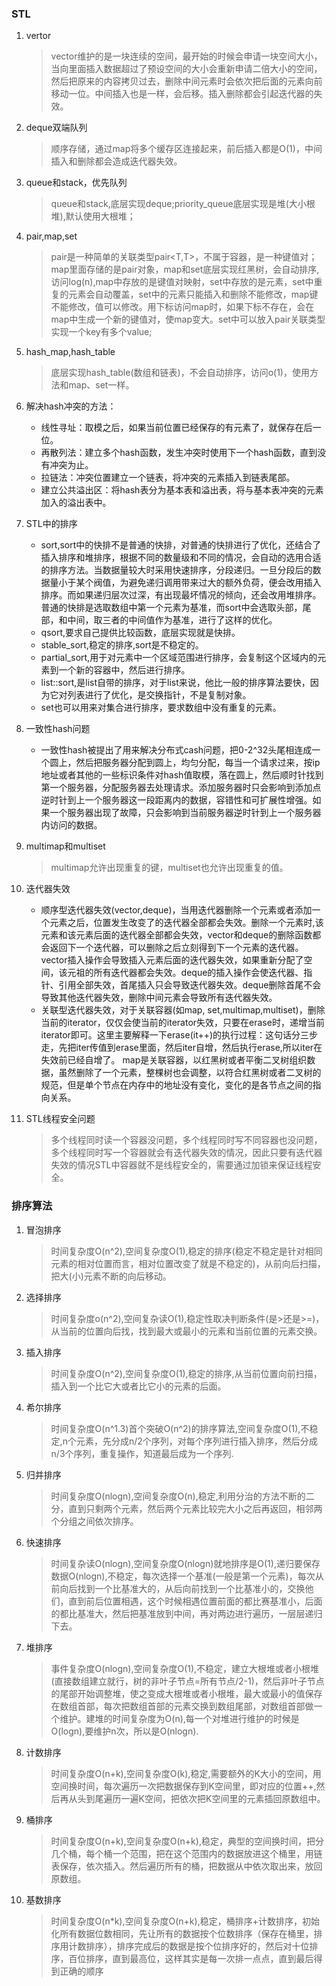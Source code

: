 ### STL
1. vertor
    >vector维护的是一块连续的空间，最开始的时候会申请一块空间大小，当向里面插入数据超过了预设空间的大小会重新申请二倍大小的空间，然后把原来的内容拷贝过去，删除中间元素时会依次把后面的元素向前移动一位。中间插入也是一样，会后移。插入删除都会引起迭代器的失效。
2. deque双端队列
    >顺序存储，通过map将多个缓存区连接起来，前后插入都是O(1)，中间插入和删除都会造成迭代器失效。
3. queue和stack，优先队列
    >queue和stack,底层实现deque;priority_queue底层实现是堆(大小根堆),默认使用大根堆；
4. pair,map,set
    >pair是一种简单的关联类型pair<T,T>，不属于容器，是一种键值对；map里面存储的是pair对象，map和set底层实现红黑树，会自动排序,访问log(n),map中存放的是键值对映射，set中存放的是元素，set中重复的元素会自动覆盖，set中的元素只能插入和删除不能修改，map键不能修改，值可以修改。用下标访问map时，如果下标不存在，会在map中生成一个新的键值对，使map变大。set中可以放入pair关联类型实现一个key有多个value;
5. hash_map,hash_table
    >底层实现hash_table(数组和链表)，不会自动排序，访问o(1)，使用方法和map、set一样。

6. 解决hash冲突的方法：
    * 线性寻址：取模之后，如果当前位置已经保存的有元素了，就保存在后一位。
    * 再散列法：建立多个hash函数，发生冲突时使用下一个hash函数，直到没有冲突为止。
    * 拉链法：冲突位置建立一个链表，将冲突的元素插入到链表尾部。
    * 建立公共溢出区：将hash表分为基本表和溢出表，将与基本表冲突的元素加入的溢出表中。
 
7. STL中的排序
    * sort,sort中的快排不是普通的快排，对普通的快排进行了优化，还结合了插入排序和堆排序，根据不同的数量级和不同的情况，会自动的选用合适的排序方法。当数据量较大时采用快速排序，分段递归。一旦分段后的数据量小于某个阀值，为避免递归调用带来过大的额外负荷，便会改用插入排序。而如果递归层次过深，有出现最坏情况的倾向，还会改用堆排序。普通的快排是选取数组中第一个元素为基准，而sort中会选取头部，尾部，和中间，取三者的中间值作为基准，进行了这样的优化。
    * qsort,要求自己提供比较函数，底层实现就是快排。
    * stable_sort,稳定的排序,sort是不稳定的。
    * partial_sort,用于对元素中一个区域范围进行排序，会复制这个区域内的元素到一个新的容器中，然后进行排序。
    * list::sort,是list自带的排序，对于list来说，他比一般的排序算法要快，因为它对列表进行了优化，是交换指针，不是复制对象。
    * set也可以用来对集合进行排序，要求数组中没有重复的元素。

7. 一致性hash问题
    * 一致性hash被提出了用来解决分布式cash问题，把0-2^32头尾相连成一个圆上，然后把服务器分配到圆上，均匀分配，每当一个请求过来，按ip地址或者其他的一些标识条件对hash值取模，落在圆上，然后顺时针找到第一个服务器，分配服务器去处理请求。添加服务器时只会影响到添加点逆时针到上一个服务器这一段距离内的数据，容错性和可扩展性增强。如果一个服务器出现了故障，只会影响到当前服务器逆时针到上一个服务器内访问的数据。

7. multimap和multiset
    >multimap允许出现重复的键，multiset也允许出现重复的值。

7. 迭代器失效
    * 顺序型迭代器失效(vector,deque)，当用迭代器删除一个元素或者添加一个元素之后，位置发生改变了的迭代器全部都会失效。删除一个元素时,该元素和该元素后面的迭代器全部都会失效，vector和deque的删除函数都会返回下一个迭代器，可以删除之后立刻得到下一个元素的迭代器。vector插入操作会导致插入元素后面的迭代器失效，如果重新分配了空间，该元祖的所有迭代器都会失效。deque的插入操作会使迭代器、指针、引用全部失效，首尾插入只会导致迭代器失效。deque删除首尾不会导致其他迭代器失效，删除中间元素会导致所有迭代器失效。
    * 关联型迭代器失效，对于关联容器(如map, set,multimap,multiset)，删除当前的iterator，仅仅会使当前的iterator失效，只要在erase时，递增当前iterator即可。这里主要解释一下erase(it++)的执行过程：这句话分三步走，先把iter传值到erase里面，然后iter自增，然后执行erase,所以iter在失效前已经自增了。 map是关联容器，以红黑树或者平衡二叉树组织数据，虽然删除了一个元素，整棵树也会调整，以符合红黑树或者二叉树的规范，但是单个节点在内存中的地址没有变化，变化的是各节点之间的指向关系。

8. STL线程安全问题
    >多个线程同时读一个容器没问题，多个线程同时写不同容器也没问题，多个线程同时写一个容器就会有迭代器失效的情况，因此只要有迭代器失效的情况STL中容器就不是线程安全的，需要通过加锁来保证线程安全。

### 排序算法
1. 冒泡排序
    >时间复杂度O(n^2),空间复杂度O(1),稳定的排序(稳定不稳定是针对相同元素的相对位置而言，相对位置改变了就是不稳定的)，从前向后扫描，把大(小)元素不断的向后移动。
2. 选择排序
    >时间复杂度o(n^2),空间复杂读O(1),稳定性取决判断条件(是>还是>=)，从当前的位置向后找，找到最大或最小的元素和当前位置的元素交换。
3. 插入排序
    >时间复杂度O(n^2),空间复杂度O(1),稳定的排序,从当前位置向前扫描，插入到一个比它大或者比它小的元素的后面。 
4. 希尔排序
    >时间复杂度O(n^1.3)首个突破O(n^2)的排序算法,空间复杂度O(1),不稳定,n个元素，先分成n/2个序列，对每个序列进行插入排序，然后分成n/3个序列，重复操作，知道最后成为一个序列.
5. 归并排序
    >时间复杂度O(nlogn),空间复杂度O(n),稳定,利用分治的方法不断的二分，直到只剩两个元素，然后两个元素比较完大小之后再返回，相邻两个分组之间依次排序。
6. 快速排序
    >时间复杂读O(nlogn),空间复杂度O(nlogn)就地排序是O(1),递归要保存数据O(nlogn),不稳定，每次选择一个基准(一般是第一个元素)，每次从前向后找到一个比基准大的，从后向前找到一个比基准小的，交换他们，直到前后位置相遇，这个时候相遇位置前面的都比赛基准小，后面的都比基准大，然后把基准放到中间，再对两边进行遍历，一层层递归下去。
7. 堆排序
    >事件复杂度O(nlogn),空间复杂度O(1),不稳定，建立大根堆或者小根堆(直接数组建立就行，树的非叶子节点=所有节点/2-1)，然后非叶子节点的尾部开始调整堆，使之变成大根堆或者小根堆，最大或最小的值保存在数组首部，每次把数组首部的元素交换到数组尾部，对数组首部做一个维护。建堆的时间复杂度为O(n),每一个对堆进行维护的时候是O(logn),要维护n次，所以是O(nlogn).
8. 计数排序
    >时间复杂度O(n+k),空间复杂度O(k),稳定,需要额外的K大小的空间，用空间换时间，每次遍历一次把数据保存到K空间里，即对应的位置++,然后再从头到尾遍历一遍K空间，把依次把K空间里的元素插回原数组中。
9. 桶排序
    >时间复杂度O(n+k),空间复杂度O(n+k),稳定，典型的空间换时间，把分几个桶，每个桶一个范围，把在这个范围内的数据放进这个桶里，用链表保存，依次插入。然后遍历所有的桶，把数据从中依次取出来，放回原数组。
10. 基数排序
    >时间复杂度O(n*k),空间复杂度O(n+k),稳定，桶排序+计数排序，初始化所有数据位数相同，先让所有的数据按个位数排序（保存在桶里，排序用计数排序），排序完成后的数据是按个位排序好的，然后对十位排序，百位排序，直到最高位，这样其实是每一次排一点点，直到最后得到正确的顺序

